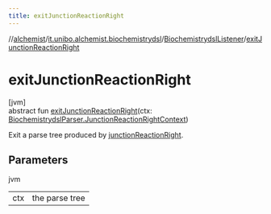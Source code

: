 ```yaml
---
title: exitJunctionReactionRight
---
```

//[alchemist](../../../index.html)/[it.unibo.alchemist.biochemistrydsl](../index.html)/[BiochemistrydslListener](index.html)/[exitJunctionReactionRight](exit-junction-reaction-right.html)



# exitJunctionReactionRight



[jvm]\
abstract fun [exitJunctionReactionRight](exit-junction-reaction-right.html)(ctx: [BiochemistrydslParser.JunctionReactionRightContext](../-biochemistrydsl-parser/-junction-reaction-right-context/index.html))



Exit a parse tree produced by [junctionReactionRight](../-biochemistrydsl-parser/junction-reaction-right.html).



## Parameters


jvm

| | |
|---|---|
| ctx | the parse tree |




